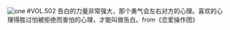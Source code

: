 ![one](http://image.wufazhuce.com/FmIfYHZoEjnwhbPr7EXMyu6mtJBB)
#VOL.502
告白的力量非常强大，那个勇气会左右对方的心理。喜欢的心理得胜过怕被拒绝而害怕的心理，才能叫做告白。from《恋爱操作团》